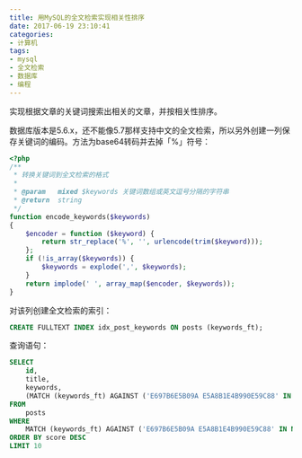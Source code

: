 ```yaml
---
title: 用MySQL的全文检索实现相关性排序
date: 2017-06-19 23:10:41
categories:
- 计算机
tags:
- mysql
- 全文检索
- 数据库
- 编程
---
```


实现根据文章的关键词搜索出相关的文章，并按相关性排序。

数据库版本是5.6.x，还不能像5.7那样支持中文的全文检索，所以另外创建一列保存关键词的编码。方法为base64转码并去掉「%」符号：

```php
<?php
/**
 * 转换关键词到全文检索的格式
 *
 * @param   mixed $keywords 关键词数组或英文逗号分隔的字符串
 * @return  string
 */
function encode_keywords($keywords)
{
    $encoder = function ($keyword) {
        return str_replace('%', '', urlencode(trim($keyword)));
    };
    if (!is_array($keywords)) {
        $keywords = explode(',', $keywords);
    }
    return implode(' ', array_map($encoder, $keywords));
}
```

对该列创建全文检索的索引：

```sql
CREATE FULLTEXT INDEX idx_post_keywords ON posts (keywords_ft);
```

查询语句：

```sql
SELECT
    id,
    title,
    keywords,
    (MATCH (keywords_ft) AGAINST ('E697B6E5B09A E5A8B1E4B990E59C88' IN NATURAL LANGUAGE MODE)) AS `score`
FROM
    posts
WHERE
    MATCH (keywords_ft) AGAINST ('E697B6E5B09A E5A8B1E4B990E59C88' IN NATURAL LANGUAGE MODE)
ORDER BY score DESC
LIMIT 10
```

